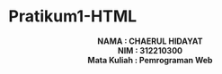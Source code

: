 # Pratikum1-HTML

<p align="center">
  <b>NAMA          :  CHAERUL HIDAYAT</b> <br>
  <b>NIM           :  312210300</b> <br>
  <b>Mata Kuliah   :  Pemrograman Web</b>
</p>
